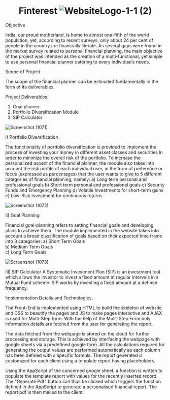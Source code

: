 # <h1 align="center">Finterest ![WebsiteLogo-1-1 (2)](https://user-images.githubusercontent.com/85440675/194927739-00685484-0dd3-443d-903b-2d6ea74217cf.png)</h1> 

Objective

India, our proud motherland, is home to almost one-fifth of the world population, yet, according to recent surveys, only about 24 per cent of people in the country are financially literate.
As several gaps were found in the market survey related to personal financial planning, the main objective of the project was intended as the creation of a multi-functional, yet simple to use personal financial planner catering to every individual’s needs.

Scope of Project

The scope of the financial planner can be estimated fundamentally in the form of its deliverables.

Project Deliverables:

1. Goal planner
2. Portfolio Diversification Module
3. SIP Calculator

![Screenshot (1071)](https://user-images.githubusercontent.com/85440675/194923986-2bcfa4ed-95e6-4a67-87d7-1acb796d16dc.png)


I) Portfolio Diversification

The functionality of portfolio diversification is provided to implement the process of investing your money in different asset classes and securities in order to minimize the overall risk of the portfolio.
To increase the personalized aspect of the financial planner, the module also takes into account the risk profile of each individual user, in the form of preference or focus (expressed as percentages) that the user wants to give to 5 different categories of financial planning, namely:
a) Long term personal and professional goals
b) Short term personal and professional goals
c) Security Funds and Emergency Planning
d) Volatile Investments for short-term gains
e) Low-Risk Investment for continuous returns


![Screenshot (1072)](https://user-images.githubusercontent.com/85440675/194923792-c1d672fe-8688-4779-bb0b-7188790deb57.png)


II) Goal Planning

Financial goal-planning refers to setting financial goals and developing plans to achieve them. The module implemented in the website takes into account a broad classification of goals based on their expected time frame into 3 categories:
a) Short Term Goals <br>
b) Medium Term Goals <br>
c) Long Term Goals <br>

![Screenshot (1073)](https://user-images.githubusercontent.com/85440675/194929287-7adcec58-2843-48b5-bc17-422aa694b092.png)


III) SIP Calculator
A Systematic Investment Plan (SIP) is an investment tool which allows the investor to invest a fixed amount at regular intervals in a Mutual Fund scheme. SIP works by investing a fixed amount at a defined frequency.


Implementation Details and Technologies:


The Front-End is implemented using HTML to build the skeleton of website and CSS to beautify the pages and JS to make pages interactive and AJAX is used for Multi-Step form. With the help of the Mulit-Step Form only information details are fetched from the user for generating the report.

The data fetched from the webpage is stored on the cloud for further processing and storage. This is achieved by interfacing the webpage with google sheets via a predefined google form. All the calculations required for generating the output values are performed automatically as each column has been defined with a specific formula. The report generated is customized for each client using a template report having placeholders. 

Using the AppScript of the concerned google sheet, a function is written to populate the template report with values for the recently inserted record. The "Generate Pdf" button can thus be clicked which triggers the function defined in the AppScript to generate a personalised financial report. The report pdf is then mailed to the client.

